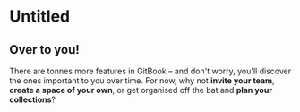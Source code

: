 # Untitled

## Over to you!

There are tonnes more features in GitBook – and don't worry, you'll discover the ones important to you over time. For now, why not **invite your team**, **create a space of your own**, or get organised off the bat and **plan your collections**?

